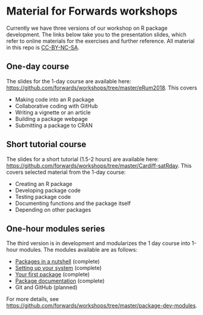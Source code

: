 # Material for Forwards workshops

Currently we have three versions of our workshop on R package development. The links below take you to the presentation slides, which 
refer to online materials for the exercises and further reference. All material in this repo is [CC-BY-NC-SA](https://creativecommons.org/licenses/by-nc-sa/4.0/).

## One-day course

The slides for the 1-day course are available here: https://github.com/forwards/workshops/tree/master/eRum2018. This covers 

* Making code into an R package
* Collaborative coding with GitHub
* Writing a vignette or an article
* Building a package webpage
* Submitting a package to CRAN


## Short tutorial course
The slides for a short tutorial (1.5-2 hours) are available here: https://github.com/forwards/workshops/tree/master/Cardiff-satRday. This 
covers selected material from the 1-day course:

* Creating an R package
* Developing package code
* Testing package code
* Documenting functions and the package itself
* Depending on other packages

## One-hour modules series

The third version is in development and modularizes the 1 day course into 1-hour modules. The modules available are as follows:

* [Packages in a nutshell](http://bit.ly/pkg-dev-1) (complete)
* [Setting up your system](http://bit.ly/pkg-dev-2) (complete)
* [Your first package](http://bit.ly/pkg-dev-3) (complete)
* [Package documentation](http://bit.ly/pkg-dev-4) (complete)
* Git and GitHub (planned)

For more details, see https://github.com/forwards/workshops/tree/master/package-dev-modules.
